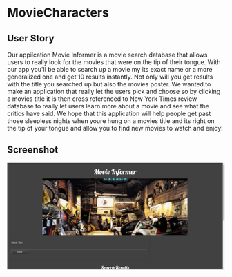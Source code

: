 # MovieCharacters

## User Story
Our appilcation Movie Informer is a movie search database that allows users to really look for the movies that were on the tip of their tongue. With our app you'll be able to search up a movie my its exact name or a more generalized one and get 10 results instantly. Not only will you get results with the title you searched up but also the movies poster. We wanted to make an application that really let the users pick and choose so by clicking a movies title it is then cross referenced to New York Times review database to really let users learn more about a movie and see what the critics have said. We hope that this application will help people get past those sleepless nights when youre hung on a movies title and its right on the tip of your tongue and allow you to find new movies to watch and enjoy!


## Screenshot
![Movie Characters screenshot](Assets/images/MovieCharacters.png)